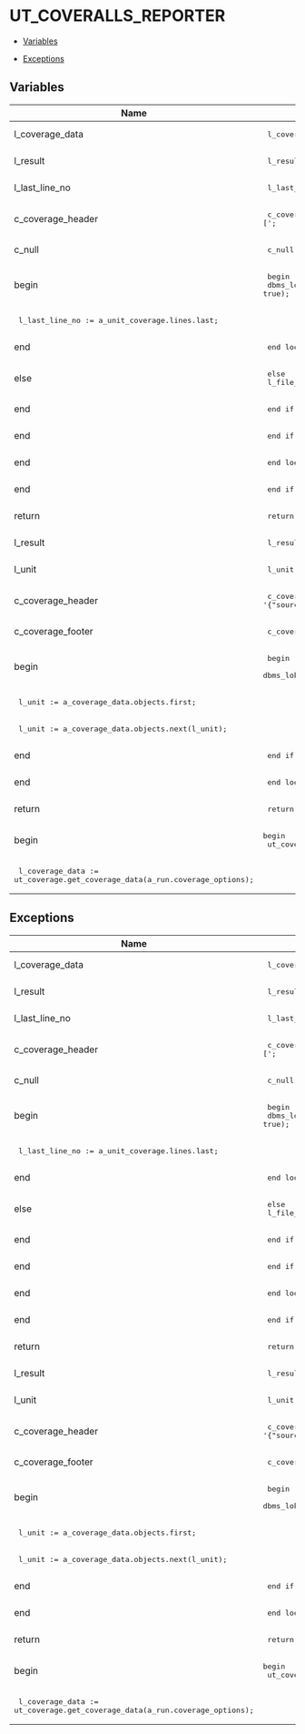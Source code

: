 # UT_COVERALLS_REPORTER




- [Variables](#variables)

- [Exceptions](#exceptions)




## Variables<a name="variables"></a>

Name | Code | Description
--- | --- | ---
l_coverage_data | <pre>  l_coverage_data ut_coverage.t_coverage;</pre> | 
l_result | <pre>    l_result          clob;</pre> | 
l_last_line_no | <pre>    l_last_line_no    binary_integer;</pre> | 
c_coverage_header | <pre>    c_coverage_header constant varchar2(30) := '"coverage": [';</pre> | 
c_null | <pre>    c_null            constant varchar2(4) := 'null';</pre> | 
begin | <pre>  begin<br />    dbms_lob.createtemporary(l_result, true);</pre> | 
 | <pre>    l_last_line_no := a_unit_coverage.lines.last;</pre> | 
end | <pre>      end loop;</pre> | 
else | <pre>            else<br />          l_file_part := c_null;</pre> | 
end | <pre>        end if;</pre> | 
end | <pre>        end if;</pre> | 
end | <pre>      end loop;</pre> | 
end | <pre>    end if;</pre> | 
return | <pre>    return l_result;</pre> | 
l_result | <pre>    l_result               clob;</pre> | 
l_unit | <pre>    l_unit                 ut_coverage.t_full_name;</pre> | 
c_coverage_header | <pre>    c_coverage_header constant varchar2(30) := '{"source_files":['||chr(10);</pre> | 
c_coverage_footer | <pre>    c_coverage_footer constant varchar2(30) := ']}'||chr(10)||chr(10)||chr(10)||chr(10)||' ';</pre> | 
begin | <pre>    begin<br />    dbms_lob.createtemporary(l_result,true);</pre> | 
 | <pre>    l_unit := a_coverage_data.objects.first;</pre> | 
 | <pre>      l_unit := a_coverage_data.objects.next(l_unit);</pre> | 
end | <pre>      end if;</pre> | 
end | <pre>    end loop;</pre> | 
return | <pre>    return l_result;</pre> | 
begin | <pre>begin<br />  ut_coverage.coverage_stop();</pre> | 
 | <pre>  l_coverage_data := ut_coverage.get_coverage_data(a_run.coverage_options);</pre> | 



## Exceptions<a name="exceptions"></a>

Name | Code | Description
--- | --- | ---
l_coverage_data | <pre>  l_coverage_data ut_coverage.t_coverage;</pre> | 
l_result | <pre>    l_result          clob;</pre> | 
l_last_line_no | <pre>    l_last_line_no    binary_integer;</pre> | 
c_coverage_header | <pre>    c_coverage_header constant varchar2(30) := '"coverage": [';</pre> | 
c_null | <pre>    c_null            constant varchar2(4) := 'null';</pre> | 
begin | <pre>  begin<br />    dbms_lob.createtemporary(l_result, true);</pre> | 
 | <pre>    l_last_line_no := a_unit_coverage.lines.last;</pre> | 
end | <pre>      end loop;</pre> | 
else | <pre>            else<br />          l_file_part := c_null;</pre> | 
end | <pre>        end if;</pre> | 
end | <pre>        end if;</pre> | 
end | <pre>      end loop;</pre> | 
end | <pre>    end if;</pre> | 
return | <pre>    return l_result;</pre> | 
l_result | <pre>    l_result               clob;</pre> | 
l_unit | <pre>    l_unit                 ut_coverage.t_full_name;</pre> | 
c_coverage_header | <pre>    c_coverage_header constant varchar2(30) := '{"source_files":['||chr(10);</pre> | 
c_coverage_footer | <pre>    c_coverage_footer constant varchar2(30) := ']}'||chr(10)||chr(10)||chr(10)||chr(10)||' ';</pre> | 
begin | <pre>    begin<br />    dbms_lob.createtemporary(l_result,true);</pre> | 
 | <pre>    l_unit := a_coverage_data.objects.first;</pre> | 
 | <pre>      l_unit := a_coverage_data.objects.next(l_unit);</pre> | 
end | <pre>      end if;</pre> | 
end | <pre>    end loop;</pre> | 
return | <pre>    return l_result;</pre> | 
begin | <pre>begin<br />  ut_coverage.coverage_stop();</pre> | 
 | <pre>  l_coverage_data := ut_coverage.get_coverage_data(a_run.coverage_options);</pre> | 




 
